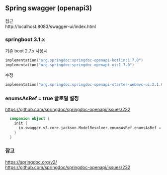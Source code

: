 ## Spring swagger (openapi3)

접근 <br/>
http://localhost:8083/swagger-ui/index.html

### springboot 3.1.x
기존 boot 2.7.x 사용시
```kotlin
implementation("org.springdoc:springdoc-openapi-kotlin:1.7.0")
implementation("org.springdoc:springdoc-openapi-ui:1.7.0")
```

수정
```kotlin
implementation("org.springdoc:springdoc-openapi-starter-webmvc-ui:2.1.0")
```

### enumsAsRef = true 글로벌 설정
https://github.com/springdoc/springdoc-openapi/issues/232 <br/>
```kotlin
  companion object {
    init {
      io.swagger.v3.core.jackson.ModelResolver.enumsAsRef.enumsAsRef = true
    }
  }
```

### 참고
https://springdoc.org/v2/ <br/>
https://github.com/springdoc/springdoc-openapi/issues/232